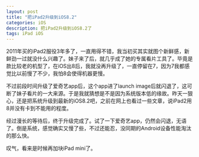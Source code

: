 ```yaml
---
layout: post
title: "把iPad2升级到iOS8.2"
categories: iOS
description: 把iPad2升级到iOS8.2了
tags: iPad iOS
---
```

2011年买的iPad2服役3年多了，一直用得不错，我当初买其实就图个新鲜感，新鲜劲一过就没什么兴趣了。妹子来了后，就几乎成了她的专属看片工具了。毕竟是款比较老的机型了，在iOS出8后，我就没再升级了，一直停留在7，因为7我都感觉比以前慢了不少，我怕8会使得机器更慢。

不过前段时间升级了爱奇艺app后，这个app进了launch image后就闪退了，这可断了妹子看片的一大来源。于是我就猜想是不是因为系统版本低的缘故。昨天一狠心，还是把系统升级到最新的iOS8.2吧，之前在网上也看过一些文章，说iPad2用8并没有卡到不能用的程度。

经过漫长的等待后，终于升级完成了。试了一下爱奇艺app，仍然会闪退，无语了。倒是系统，感觉确实又慢了些，不过还能忍，没同期的Android设备性能淘汰的那么快。

叹气，看来是时候再加块iPad mini了。